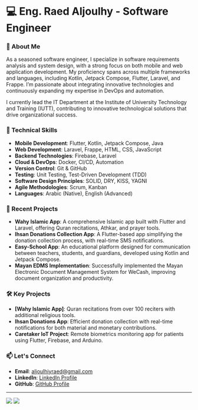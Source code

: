 # 💻 Eng. Raed Aljoulhy - Software Engineer

### 🚀 About Me
As a seasoned software engineer, I specialize in software requirements analysis and system design, with a strong focus on both mobile and web application development. My proficiency spans across multiple frameworks and languages, including Kotlin, Jetpack Compose, Flutter, Laravel, and Frappe. I’m passionate about integrating innovative technologies and continuously expanding my expertise in DevOps and automation.

I currently lead the IT Department at the Institute of University Technology and Training (IUTT), contributing to innovative technological solutions that drive organizational success.

### 🔧 Technical Skills
- **Mobile Development**: Flutter, Kotlin, Jetpack Compose, Java
- **Web Development**: Laravel, Frappe, HTML, CSS, JavaScript
- **Backend Technologies**: Firebase, Laravel
- **Cloud & DevOps**: Docker, CI/CD, Automation
- **Version Control**: Git & GitHub
- **Testing**: Unit Testing, Test-Driven Development (TDD)
- **Software Design Principles**: SOLID, DRY, KISS, YAGNI
- **Agile Methodologies**: Scrum, Kanban
- **Languages**: Arabic (Native), English (Advanced)

### 🌟 Recent Projects
- **Wahy Islamic App**: A comprehensive Islamic app built with Flutter and Laravel, offering Quran recitations, Athkar, and prayer tools.
- **Ihsan Donations Collection App**: A Flutter-based app simplifying the donation collection process, with real-time SMS notifications.
- **Easy-School App**: An educational platform designed for communication between teachers, students, and guardians, developed using Kotlin and Jetpack Compose.
- **Mayan EDMS Implementation**: Successfully implemented the Mayan Electronic Document Management System for WeCash, improving document organization and productivity.
  
### 🛠️ Key Projects
- **[Wahy Islamic App]**: Quran recitations from over 100 reciters with additional religious tools.
- **Ihsan Donations App**: Efficient donation collection with real-time notifications for both material and monetary contributions.
- **Caretaker IoT Project**: Remote biometrics monitoring app for patients using Flutter, Firebase, and Arduino.

### 📫 Let's Connect
- **Email**: [aljoulhiyraed@gmail.com](mailto:aljoulhiyraed@gmail.com)
- **LinkedIn**: [LinkedIn Profile](https://www.linkedin.com/in/raeed0o)
- **GitHub**: [GitHub Profile](https://github.com/raeed0o)

---

![](https://github-readme-stats.vercel.app/api?username=aljoulhyRaed&show_icons=true&theme=radical)
![](https://github-readme-stats.vercel.app/api/top-langs/?username=aljoulhyRaed&layout=compact&theme=radical)

